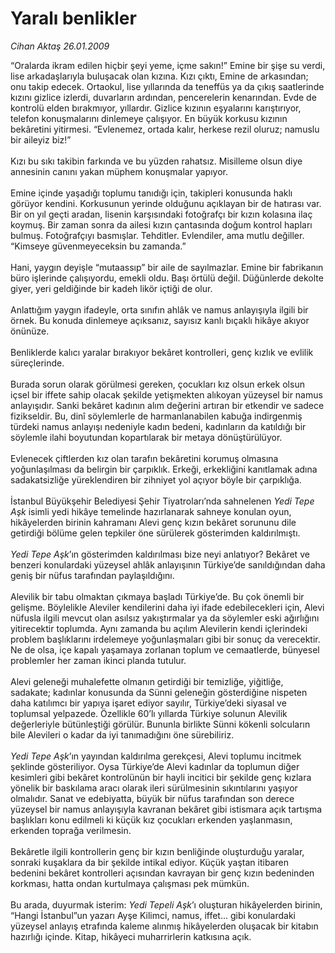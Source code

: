 # Yaralı benlikler

*Cihan Aktaş 26.01.2009*

<div class="taraf_structure_2col_1zq">
<div class="margen_n">



 <p>“Oralarda ikram edilen hiçbir şeyi yeme, içme sakın!” Emine bir şişe su verdi, lise arkadaşlarıyla buluşacak olan kızına. Kızı çıktı, Emine de arkasından; onu takip edecek. Ortaokul, lise yıllarında da teneffüs ya da çıkış saatlerinde kızını gizlice izlerdi, duvarların ardından, pencerelerin kenarından. Evde de kontrolü elden bırakmıyor, yıllardır. Gizlice kızının eşyalarını karıştırıyor, telefon konuşmalarını dinlemeye çalışıyor. En büyük korkusu kızının bekâretini yitirmesi. “Evlenemez, ortada kalır, herkese rezil oluruz; namuslu bir aileyiz biz!” <br/><br/>Kızı bu sıkı takibin farkında ve bu yüzden rahatsız. Misilleme olsun diye annesinin canını yakan müphem konuşmalar yapıyor. <br/><br/>Emine içinde yaşadığı toplumu tanıdığı için, takipleri konusunda haklı görüyor kendini. Korkusunun yerinde olduğunu açıklayan bir de hatırası var. Bir on yıl geçti aradan, lisenin karşısındaki fotoğrafçı bir kızın kolasına ilaç koymuş. Bir zaman sonra da ailesi kızın çantasında doğum kontrol hapları bulmuş. Fotoğrafçıyı basmışlar. Tehditler. Evlendiler, ama mutlu değiller. “Kimseye güvenmeyeceksin bu zamanda.” <br/><br/>Hani, yaygın deyişle “mutaassıp” bir aile de sayılmazlar. Emine bir fabrikanın büro işlerinde çalışıyordu, emekli oldu. Başı örtülü değil. Düğünlerde dekolte giyer, yeri geldiğinde bir kadeh likör içtiği de olur. <br/><br/>Anlattığım yaygın ifadeyle, orta sınıfın ahlâk ve namus anlayışıyla ilgili bir örnek. Bu konuda dinlemeye açıksanız, sayısız kanlı bıçaklı hikâye akıyor önünüze. <br/><br/>Benliklerde kalıcı yaralar bırakıyor bekâret kontrolleri, genç kızlık ve evlilik süreçlerinde. <br/><br/>Burada sorun olarak görülmesi gereken, çocukları kız olsun erkek olsun içsel bir iffete sahip olacak şekilde yetişmekten alıkoyan yüzeysel bir namus anlayışıdır. Sanki bekâret kadının alım değerini artıran bir etkendir ve sadece fizikseldir. Bu, dinî söylemlerle de harmanlanabilen kabuğa indirgenmiş türdeki namus anlayışı nedeniyle kadın bedeni, kadınların da katıldığı bir söylemle ilahi boyutundan kopartılarak bir metaya dönüştürülüyor. <br/><br/>Evlenecek çiftlerden kız olan tarafın bekâretini korumuş olmasına yoğunlaşılması da belirgin bir çarpıklık. Erkeği, erkekliğini kanıtlamak adına sadakatsizliğe yüreklendiren bir zihniyet yol açıyor böyle bir çarpıklığa. <br/><br/>İstanbul Büyükşehir Belediyesi Şehir Tiyatroları’nda sahnelenen <i>Yedi Tepe Aşk</i> isimli yedi hikâye temelinde hazırlanarak sahneye konulan oyun, hikâyelerden birinin kahramanı Alevi genç kızın bekâret sorununu dile getirdiği bölüme gelen tepkiler öne sürülerek gösterimden kaldırılmıştı. <i><br/><br/>Yedi Tepe Aşk</i>’ın gösterimden kaldırılması bize neyi anlatıyor? Bekâret ve benzeri konulardaki yüzeysel ahlâk anlayışının Türkiye’de sanıldığından daha geniş bir nüfus tarafından paylaşıldığını. <br/><br/>Alevilik bir tabu olmaktan çıkmaya başladı Türkiye’de. Bu çok önemli bir gelişme. Böylelikle Aleviler kendilerini daha iyi ifade edebilecekleri için, Alevi nüfusla ilgili mevcut olan asılsız yakıştırmalar ya da söylemler eski ağırlığını yitirecektir toplumda. Aynı zamanda bu açılım Alevilerin kendi içlerindeki problem başlıklarını irdelemeye yoğunlaşmaları gibi bir sonuç da verecektir. Ne de olsa, içe kapalı yaşamaya zorlanan toplum ve cemaatlerde, bünyesel problemler her zaman ikinci planda tutulur. <br/><br/>Alevi geleneği muhalefette olmanın getirdiği bir temizliğe, yiğitliğe, sadakate; kadınlar konusunda da Sünni geleneğin gösterdiğine nispeten daha katılımcı bir yapıya işaret ediyor sayılır, Türkiye’deki siyasal ve toplumsal yelpazede. Özellikle 60’lı yıllarda Türkiye solunun Alevilik değerleriyle bütünleştiği görülür. Bununla birlikte Sünni kökenli solcuların bile Alevileri o kadar da iyi tanımadığını öne sürebiliriz. <i><br/><br/>Yedi Tepe Aşk</i>’ın yayından kaldırılma gerekçesi, Alevi toplumu incitmek şeklinde gösteriliyor. Oysa Türkiye’de Alevi kadınlar da toplumun diğer kesimleri gibi bekâret kontrolünün bir hayli incitici bir şekilde genç kızlara yönelik bir baskılama aracı olarak ileri sürülmesinin sıkıntılarını yaşıyor olmalıdır. Sanat ve edebiyatta, büyük bir nüfus tarafından son derece yüzeysel bir namus anlayışıyla kavranan bekâret gibi istismara açık tartışma başlıkları konu edilmeli ki küçük kız çocukları erkenden yaşlanmasın, erkenden toprağa verilmesin. <br/><br/>Bekâretle ilgili kontrollerin genç bir kızın benliğinde oluşturduğu yaralar, sonraki kuşaklara da bir şekilde intikal ediyor. Küçük yaştan itibaren bedenini bekâret kontrolleri açısından kavrayan bir genç kızın bedeninden korkması, hatta ondan kurtulmaya çalışması pek mümkün. <br/><br/>Bu arada, duyurmak isterim: <i>Yedi Tepeli Aşk</i>’ı oluşturan hikâyelerden birinin, “Hangi İstanbul”un yazarı Ayşe Kilimci, namus, iffet... gibi konulardaki yüzeysel anlayış etrafında kaleme alınmış hikâyelerden oluşacak bir kitabın hazırlığı içinde. Kitap, hikâyeci muharrirlerin katkısına açık.</p>

<br/>


<div id="taraf_not">
</div>

</div>


</div>
